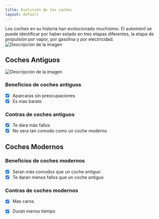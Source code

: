 ```yaml
---
title: Evolución de los coches
layout: default
---
```


Los coches en su historia han evolucionado muchisimo. El automóvil se puede identificar por haber estado en tres etapas diferentes, la etapa de propulsión por vapor, por gasolina y por electricidad.
<img src="https://noticias.coches.com/wp-content/uploads/2014/03/volkswagen-viejo-nuevo-700x394.jpg" alt="Descripción de la imagen">
## Coches Antiguos
<img src="https://github.com/user-attachments/assets/0e4a11a5-572b-40d1-9650-59d537445428.jpg" alt="Descripción de la imagen">


### Beneficios de coches antiguos
- [x] Aparcaras sin preocupaciones
- [x] Es mas barato
### Contras de coches antiguos
- [x] Te dara más fallos
- [x] No sera tan comodo como un coche moderno
## Coches Modernos
### Beneficios de coches modernos
- [x] Seran más comodos que un coche antiguo
- [x] Te daran menos fallos que un coche antiguo
### Contras de coches modernos
- [x] Mas caros
- [X] Duran menos tiempo 


